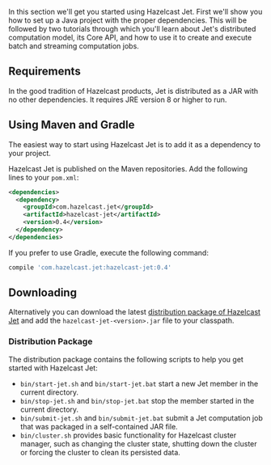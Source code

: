 In this section we'll get you started using Hazelcast Jet. First we'll show you how to set up a Java project with the proper dependencies. This will be followed by two tutorials through which you'll learn about Jet's distributed computation model, its Core API, and how to use it to create and execute batch and streaming computation jobs.

## Requirements

In the good tradition of Hazelcast products, Jet is distributed as a JAR
with no other dependencies. It requires JRE version 8 or higher to run.

## Using Maven and Gradle

The easiest way to start using Hazelcast Jet is to add it as a
dependency to your project.

Hazelcast Jet is published on the Maven repositories. Add the following
lines to your `pom.xml`:

```xml
<dependencies>
  <dependency>
    <groupId>com.hazelcast.jet</groupId>
    <artifactId>hazelcast-jet</artifactId>
    <version>0.4</version>
  </dependency>
</dependencies>
```

If you prefer to use Gradle, execute the following command:

```groovy
compile 'com.hazelcast.jet:hazelcast-jet:0.4'
```

## Downloading

Alternatively you can download the latest [distribution package of
Hazelcast Jet](http://jet.hazelcast.org/download/)
and add the `hazelcast-jet-<version>.jar` file to your classpath.

### Distribution Package

The distribution package contains the following scripts to help you get
started with Hazelcast Jet:

* `bin/start-jet.sh` and `bin/start-jet.bat` start a new Jet member in the
current directory.
* `bin/stop-jet.sh` and `bin/stop-jet.bat` stop the member started in the
current directory.
* `bin/submit-jet.sh` and `bin/submit-jet.bat` submit a Jet computation job
that was packaged in a self-contained JAR file.
* `bin/cluster.sh` provides basic functionality for Hazelcast cluster
manager, such as changing the cluster state, shutting down the cluster
or forcing the cluster to clean its persisted data.
